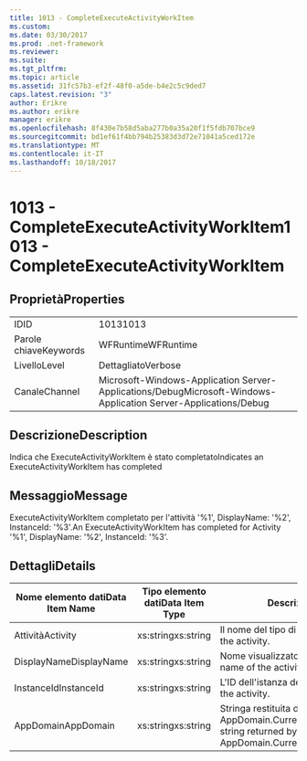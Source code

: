 ```yaml
---
title: 1013 - CompleteExecuteActivityWorkItem
ms.custom: 
ms.date: 03/30/2017
ms.prod: .net-framework
ms.reviewer: 
ms.suite: 
ms.tgt_pltfrm: 
ms.topic: article
ms.assetid: 31fc57b3-ef2f-48f0-a5de-b4e2c5c9ded7
caps.latest.revision: "3"
author: Erikre
ms.author: erikre
manager: erikre
ms.openlocfilehash: 8f430e7b58d5aba277b0a35a20f1f5fdb707bce9
ms.sourcegitcommit: bd1ef61f4bb794b25383d3d72e71041a5ced172e
ms.translationtype: MT
ms.contentlocale: it-IT
ms.lasthandoff: 10/18/2017
---
```

# <a name="1013---completeexecuteactivityworkitem"></a><span data-ttu-id="bb282-102">1013 - CompleteExecuteActivityWorkItem</span><span class="sxs-lookup"><span data-stu-id="bb282-102">1013 - CompleteExecuteActivityWorkItem</span></span>
## <a name="properties"></a><span data-ttu-id="bb282-103">Proprietà</span><span class="sxs-lookup"><span data-stu-id="bb282-103">Properties</span></span>  
  
|||  
|-|-|  
|<span data-ttu-id="bb282-104">ID</span><span class="sxs-lookup"><span data-stu-id="bb282-104">ID</span></span>|<span data-ttu-id="bb282-105">1013</span><span class="sxs-lookup"><span data-stu-id="bb282-105">1013</span></span>|  
|<span data-ttu-id="bb282-106">Parole chiave</span><span class="sxs-lookup"><span data-stu-id="bb282-106">Keywords</span></span>|<span data-ttu-id="bb282-107">WFRuntime</span><span class="sxs-lookup"><span data-stu-id="bb282-107">WFRuntime</span></span>|  
|<span data-ttu-id="bb282-108">Livello</span><span class="sxs-lookup"><span data-stu-id="bb282-108">Level</span></span>|<span data-ttu-id="bb282-109">Dettagliato</span><span class="sxs-lookup"><span data-stu-id="bb282-109">Verbose</span></span>|  
|<span data-ttu-id="bb282-110">Canale</span><span class="sxs-lookup"><span data-stu-id="bb282-110">Channel</span></span>|<span data-ttu-id="bb282-111">Microsoft-Windows-Application Server-Applications/Debug</span><span class="sxs-lookup"><span data-stu-id="bb282-111">Microsoft-Windows-Application Server-Applications/Debug</span></span>|  
  
## <a name="description"></a><span data-ttu-id="bb282-112">Descrizione</span><span class="sxs-lookup"><span data-stu-id="bb282-112">Description</span></span>  
 <span data-ttu-id="bb282-113">Indica che ExecuteActivityWorkItem è stato completato</span><span class="sxs-lookup"><span data-stu-id="bb282-113">Indicates an ExecuteActivityWorkItem has completed</span></span>  
  
## <a name="message"></a><span data-ttu-id="bb282-114">Messaggio</span><span class="sxs-lookup"><span data-stu-id="bb282-114">Message</span></span>  
 <span data-ttu-id="bb282-115">ExecuteActivityWorkItem completato per l'attività '%1', DisplayName: '%2', InstanceId: '%3'.</span><span class="sxs-lookup"><span data-stu-id="bb282-115">An ExecuteActivityWorkItem has completed for Activity '%1', DisplayName: '%2', InstanceId: '%3'.</span></span>  
  
## <a name="details"></a><span data-ttu-id="bb282-116">Dettagli</span><span class="sxs-lookup"><span data-stu-id="bb282-116">Details</span></span>  
  
|<span data-ttu-id="bb282-117">Nome elemento dati</span><span class="sxs-lookup"><span data-stu-id="bb282-117">Data Item Name</span></span>|<span data-ttu-id="bb282-118">Tipo elemento dati</span><span class="sxs-lookup"><span data-stu-id="bb282-118">Data Item Type</span></span>|<span data-ttu-id="bb282-119">Descrizione</span><span class="sxs-lookup"><span data-stu-id="bb282-119">Description</span></span>|  
|--------------------|--------------------|-----------------|  
|<span data-ttu-id="bb282-120">Attività</span><span class="sxs-lookup"><span data-stu-id="bb282-120">Activity</span></span>|<span data-ttu-id="bb282-121">xs:string</span><span class="sxs-lookup"><span data-stu-id="bb282-121">xs:string</span></span>|<span data-ttu-id="bb282-122">Il nome del tipo di attività.</span><span class="sxs-lookup"><span data-stu-id="bb282-122">The type name of the activity.</span></span>|  
|<span data-ttu-id="bb282-123">DisplayName</span><span class="sxs-lookup"><span data-stu-id="bb282-123">DisplayName</span></span>|<span data-ttu-id="bb282-124">xs:string</span><span class="sxs-lookup"><span data-stu-id="bb282-124">xs:string</span></span>|<span data-ttu-id="bb282-125">Nome visualizzato dell'attività.</span><span class="sxs-lookup"><span data-stu-id="bb282-125">The display name of the activity.</span></span>|  
|<span data-ttu-id="bb282-126">InstanceId</span><span class="sxs-lookup"><span data-stu-id="bb282-126">InstanceId</span></span>|<span data-ttu-id="bb282-127">xs:string</span><span class="sxs-lookup"><span data-stu-id="bb282-127">xs:string</span></span>|<span data-ttu-id="bb282-128">L'ID dell'istanza dell'attività.</span><span class="sxs-lookup"><span data-stu-id="bb282-128">The instance id of the activity.</span></span>|  
|<span data-ttu-id="bb282-129">AppDomain</span><span class="sxs-lookup"><span data-stu-id="bb282-129">AppDomain</span></span>|<span data-ttu-id="bb282-130">xs:string</span><span class="sxs-lookup"><span data-stu-id="bb282-130">xs:string</span></span>|<span data-ttu-id="bb282-131">Stringa restituita da AppDomain.CurrentDomain.FriendlyName.</span><span class="sxs-lookup"><span data-stu-id="bb282-131">The string returned by AppDomain.CurrentDomain.FriendlyName.</span></span>|
